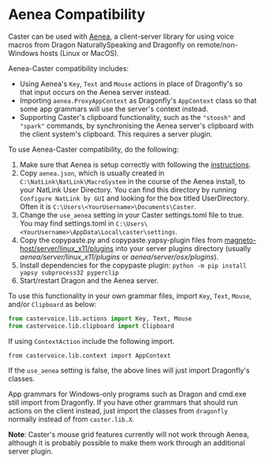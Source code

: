 # Aenea Compatibility

Caster can be used with [Aenea](https://github.com/dictation-toolbox/aenea), a client-server library for using voice macros from Dragon NaturallySpeaking and Dragonfly on remote/non-Windows hosts (Linux or MacOS).

Aenea-Caster compatibility includes:

* Using Aenea's `Key`, `Text` and `Mouse` actions in place of Dragonfly's so that input occurs on the Aenea server instead.
* Importing `aenea.ProxyAppContext` as Dragonfly's `AppContext` class so that some app grammars will use the server's context instead. 
* Supporting Caster's clipboard functionality, such as the `"stoosh"` and `"spark"` commands, by synchronising the Aenea server's clipboard with the client system's clipboard. This requires a server plugin.

To use Aenea-Caster compatibility, do the following:

1. Make sure that Aenea is setup correctly with following the [instructions](https://github.com/dictation-toolbox/aenea).
1. Copy `aenea.json`, which is usually created in `C:\NatLink\NatLink\MacroSystem` in the course of the Aenea install, to your NatLink User Directory. You can find this directory by running `Configure NatLink by GUI` and looking for the box titled UserDirectory. Often it is `C:\Users\<YourUsername>\Documents\Caster`.
1. Change the `use_aenea` setting in your Caster settings.toml file to true. You may find settings.toml in `C:\Users\<YourUsername>\AppData\Local\caster\settings`.
1. Copy the copypaste.py and copypaste.yapsy-plugin files from [magneto-host/server/linux_x11/plugins](https://github.com/Danesprite/magneto-host/tree/master/server/linux_x11/plugins) into your server plugins directory (usually *aenea/server/linux\_x11/plugins* or *aenea/server/osx/plugins*).
1. Install dependencies for the copypaste plugin: `python -m pip install yapsy subprocess32 pyperclip`
1. Start/restart Dragon and the Aenea server.

To use this functionality in your own grammar files, import `Key`, `Text`, `Mouse`, and/or `Clipboard` as below:

``` Python
from castervoice.lib.actions import Key, Text, Mouse
from castervoice.lib.clipboard import Clipboard
```

If using `ContextAction` include the following import.

```text
from castervoice.lib.context import AppContext
```

If the `use_aenea` setting is false, the above lines will just import Dragonfly's classes.

App grammars for Windows-only programs such as Dragon and cmd.exe still import from Dragonfly. If you have other grammars that should run actions on the client instead, just import the classes from `dragonfly` normally instead of from `caster.lib.X`.

**Note**: Caster's mouse grid features currently will not work through Aenea, although it is probably possible to make them work through an additional server plugin.
